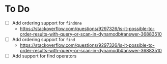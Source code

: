 # To Do

- [ ] Add ordering support for `findOne`
  - https://stackoverflow.com/questions/9297326/is-it-possible-to-order-results-with-query-or-scan-in-dynamodb#answer-36883510
- [ ] Add ordering support for `find`
  - https://stackoverflow.com/questions/9297326/is-it-possible-to-order-results-with-query-or-scan-in-dynamodb#answer-36883510
- [ ] Add support for find operators
